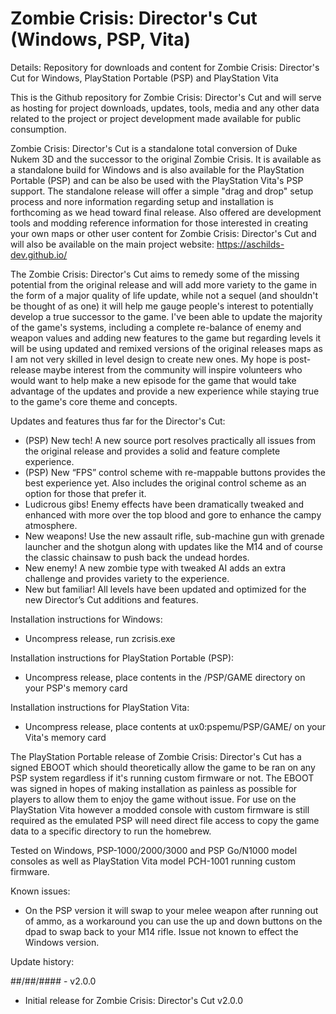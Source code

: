 # Zombie Crisis: Director's Cut (Windows, PSP, Vita)

Details: Repository for downloads and content for Zombie Crisis: Director's Cut for Windows, PlayStation Portable (PSP) and PlayStation Vita

This is the Github repository for Zombie Crisis: Director's Cut and will serve as hosting for project downloads, updates, tools, media and any other data related to the project or project development made available for public consumption.

Zombie Crisis: Director's Cut is a standalone total conversion of Duke Nukem 3D and the successor to the original Zombie Crisis. It is available as a standalone build for Windows and is also available for the PlayStation Portable (PSP) and can be also be used with the PlayStation Vita's PSP support. The standalone release will offer a simple "drag and drop" setup process and nore information regarding setup and installation is forthcoming as we head toward final release. Also offered are development tools and modding reference information for those interested in creating your own maps or other user content for Zombie Crisis: Director's Cut and will also be available on the main project website: https://aschilds-dev.github.io/

The Zombie Crisis: Director's Cut aims to remedy some of the missing potential from the original release and will add more variety to the game in the form of a major quality of life update, while not a sequel (and shouldn't be thought of as one) it will help me gauge people's interest to potentially develop a true successor to the game. I've been able to update the majority of the game's systems, including a complete re-balance of enemy and weapon values and adding new features to the game but regarding levels it will be using updated and remixed versions of the original releases maps as I am not very skilled in level design to create new ones. My hope is post-release maybe interest from the community will inspire volunteers who would want to help make a new episode for the game that would take advantage of the updates and provide a new experience while staying true to the game's core theme and concepts.

Updates and features thus far for the Director's Cut:

- (PSP) New tech! A new source port resolves practically all issues from the original release and provides a solid and feature complete experience.
- (PSP) New “FPS” control scheme with re-mappable buttons provides the best experience yet. Also includes the original control scheme as an option for those that prefer it.
- Ludicrous gibs! Enemy effects have been dramatically tweaked and enhanced with more over the top blood and gore to enhance the campy atmosphere.
- New weapons! Use the new assault rifle, sub-machine gun with grenade launcher and the shotgun along with updates like the M14 and of course the classic chainsaw to push back the undead hordes.
- New enemy! A new zombie type with tweaked AI adds an extra challenge and provides variety to the experience.
- New but familiar! All levels have been updated and optimized for the new Director’s Cut additions and features.

Installation instructions for Windows:
- Uncompress release, run zcrisis.exe

Installation instructions for PlayStation Portable (PSP):
- Uncompress release, place contents in the /PSP/GAME directory on your PSP's memory card

Installation instructions for PlayStation Vita:
- Uncompress release, place contents at ux0:pspemu/PSP/GAME/ on your Vita's memory card

The PlayStation Portable release of Zombie Crisis: Director's Cut has a signed EBOOT which should theoretically allow the game to be ran on any PSP system regardless if it's running custom firmware or not. The EBOOT was signed in hopes of making installation as painless as possible for players to allow them to enjoy the game without issue. For use on the PlayStation Vita however a modded console with custom firmware is still required as the emulated PSP will need direct file access to copy the game data to a specific directory to run the homebrew.

Tested on Windows, PSP-1000/2000/3000 and PSP Go/N1000 model consoles as well as PlayStation Vita model PCH-1001 running custom firmware.

Known issues:
- On the PSP version it will swap to your melee weapon after running out of ammo, as a workaround you can use the up and down buttons on the dpad to swap back to your M14 rifle. Issue not known to effect the Windows version.

Update history:

##/##/#### - v2.0.0
- Initial release for Zombie Crisis: Director's Cut v2.0.0
